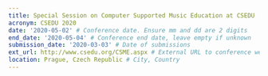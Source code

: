 ```yaml
---
title: Special Session on Computer Supported Music Education at CSEDU
acronym: CSEDU 2020
date: '2020-05-02' # Conference date. Ensure mm and dd are 2 digits
end_date: '2020-05-04' # Conference end date, leave empty if unknown
submission_date: '2020-03-03' # Date of submissions
ext_url: http://www.csedu.org/CSME.aspx # External URL to conference website
location: Prague, Czech Republic # City, Country
---
```

